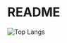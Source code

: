 # README

![Top Langs](https://github-readme-stats.vercel.app/api/top-langs/?username=tzutzuliu&layout=compact&theme=onedark)